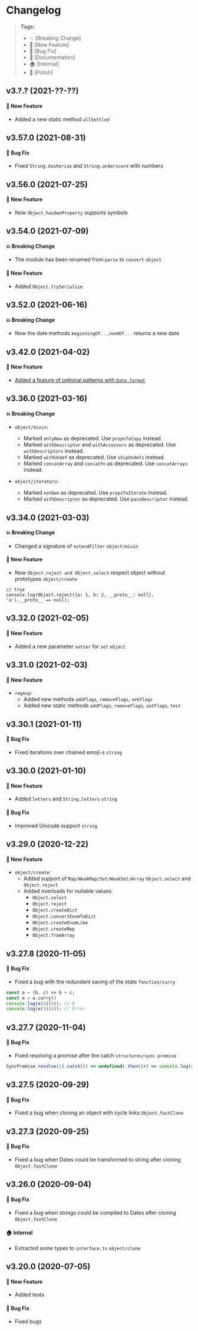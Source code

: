Changelog
=========

> **Tags:**
> - :boom:       [Breaking Change]
> - :rocket:     [New Feature]
> - :bug:        [Bug Fix]
> - :memo:       [Documentation]
> - :house:      [Internal]
> - :nail_care:  [Polish]

## v3.?.? (2021-??-??)

#### :rocket: New Feature

* Added a new static method `allSettled`

## v3.57.0 (2021-08-31)

#### :bug: Bug Fix

* Fixed `String.dasherize` and `String.underscore` with numbers

## v3.56.0 (2021-07-25)

#### :rocket: New Feature

* Now `Object.hasOwnProperty` supports symbols

## v3.54.0 (2021-07-09)

#### :boom: Breaking Change

* The module has been renamed from `parse` to `convert` `object`

#### :rocket: New Feature

* Added `Object.trySerialize`

## v3.52.0 (2021-06-16)

#### :boom: Breaking Change

* Now the date methods `beginningOf.../endOf...` returns a new date

## v3.42.0 (2021-04-02)

#### :rocket: New Feature

* [Added a feature of optional patterns with `Date.format`](https://github.com/V4Fire/Core/issues/163)

## v3.36.0 (2021-03-16)

#### :boom: Breaking Change

* `object/mixin`:
  * Marked `onlyNew` as deprecated. Use `propsToCopy` instead.
  * Marked `withDescriptor` and `withAccessors` as deprecated. Use `withDescriptors` instead.
  * Marked `withUndef` as deprecated. Use `skipUndefs` instead.
  * Marked `concatArray` and `concatFn` as deprecated. Use `concatArrays` instead.

* `object/iterators`:
  * Marked `notOwn` as deprecated. Use `propsToIterate` instead.
  * Marked `withDescriptor` as deprecated. Use `passDescriptor` instead.

## v3.34.0 (2021-03-03)

#### :boom: Breaking Change

* Changed a signature of `extendFilter` `object/mixin`

#### :rocket: New Feature

* Now `Object.reject and Object.select` respect object without prototypes `object/create`

```
// true
console.log(Object.reject({a: 1, b: 2, __proto__: null}, 'a').__proto__ == null);
```

## v3.32.0 (2021-02-05)

#### :rocket: New Feature

* Added a new parameter `setter` for `set` `object`

## v3.31.0 (2021-02-03)

#### :rocket: New Feature

* `regexp`:
  * Added new methods `addFlags`, `removeFlags`, `setFlags`
  * Added new static methods `addFlags`, `removeFlags`, `setFlags`, `test`

## v3.30.1 (2021-01-11)

#### :bug: Bug Fix

* Fixed iterations over chained emoji-s `string`

## v3.30.0 (2021-01-10)

#### :rocket: New Feature

* Added `letters` and `String.letters` `string`

#### :bug: Bug Fix

* Improved Unicode support `string`

## v3.29.0 (2020-12-22)

#### :rocket: New Feature

* `object/create`:
  * Added support of `Map/WeakMap/Set/WeakSet/Array` `Object.select` and `Object.reject`
  * Added overloads for nullable values:
    * `Object.select`
    * `Object.reject`
    * `Object.createDict`
    * `Object.convertEnumToDict`
    * `Object.createEnumLike`
    * `Object.createMap`
    * `Object.fromArray`

## v3.27.8 (2020-11-05)

#### :bug: Bug Fix

* Fixed a bug with the redundant saving of the state `function/curry`

```js
const a = (b, c) => b + c;
const e = a.curry()
console.log(e(4)(5)); // 9
console.log(e(3)(4)); // Error
```

## v3.27.7 (2020-11-04)

#### :bug: Bug Fix

* Fixed resolving a promise after the catch `structures/sync-promise`

```js
SyncPromise.resolve(1).catch(() => undefined).then((r) => console.log(r));
```

## v3.27.5 (2020-09-29)

#### :bug: Bug Fix

* Fixed a bug when cloning an object with cycle links `Object.fastClone`

## v3.27.3 (2020-09-25)

#### :bug: Bug Fix

* Fixed a bug when Dates could be transformed to string after cloning `Object.fastClone`

## v3.26.0 (2020-09-04)

#### :bug: Bug Fix

* Fixed a bug when strings could be compiled to Dates after cloning `Object.fastClone`

#### :house: Internal

* Extracted some types to `interface.ts` `object/clone`

## v3.20.0 (2020-07-05)

#### :rocket: New Feature

* Added tests

#### :bug: Bug Fix

* Fixed bugs
